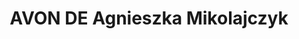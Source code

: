 ---
title: "AVON DE Agnieszka Mikolajczyk"
url: /euskirchen/avon-de-agnieszka-mikolajczyk/
shop: Kosmetik
---